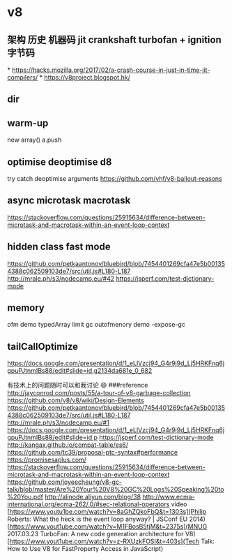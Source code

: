 # v8

## 架构 历史 机器码 jit crankshaft turbofan + ignition 字节码
 * https://hacks.mozilla.org/2017/02/a-crash-course-in-just-in-time-jit-compilers/
 * https://v8project.blogspot.hk/

## dir

## warm-up
  new array()
  a.push

## optimise deoptimise d8
  try catch
  deoptimise
  arguments
  https://github.com/vhf/v8-bailout-reasons

## async microtask macrotask
  https://stackoverflow.com/questions/25915634/difference-between-microtask-and-macrotask-within-an-event-loop-context



## hidden class fast mode
  https://github.com/petkaantonov/bluebird/blob/7454401269cfa47e5b001354388c062509103de7/src/util.js#L180-L187
  http://mrale.ph/s3/nodecamp.eu/#42
  https://jsperf.com/test-dictionary-mode

## memory
  ofm demo
  typedArray limit  gc outofmenory demo -expose-gc

## tailCallOptimize


https://docs.google.com/presentation/d/1_eLlVzcj94_G4r9j9d_Lj5HRKFnq6jgpuPJtnmIBs88/edit#slide=id.g2134da681e_0_682

有技术上的问题随时可以和我讨论 😄
###reference
http://jayconrod.com/posts/55/a-tour-of-v8-garbage-collection
https://github.com/v8/v8/wiki/Design-Elements
https://github.com/petkaantonov/bluebird/blob/7454401269cfa47e5b001354388c062509103de7/src/util.js#L180-L187
http://mrale.ph/s3/nodecamp.eu/#1
https://docs.google.com/presentation/d/1_eLlVzcj94_G4r9j9d_Lj5HRKFnq6jgpuPJtnmIBs88/edit#slide=id.p
https://jsperf.com/test-dictionary-mode
http://kangax.github.io/compat-table/es6/
https://github.com/tc39/proposal-ptc-syntax#performance
https://promisesaplus.com/
https://stackoverflow.com/questions/25915634/difference-between-microtask-and-macrotask-within-an-event-loop-context
https://github.com/joyeecheung/v8-gc-talk/blob/master/Are%20Your%20V8%20GC%20Logs%20Speaking%20to%20You.pdf
http://alinode.aliyun.com/blog/38
http://www.ecma-international.org/ecma-262/.0/#sec-relational-operators
  video
[https://www.youtu1be.com/watch?v=8aGhZQkoFbQ&t=1303s](Philip Roberts: What the heck is the event loop anyway? | JSConf EU 2014)
[https://www.yout1ube.com/watch?v=M1FBosB5tjM&t=2375s](MNUG 2017.03.23 TurboFan: A new code generation architecture for V8)
[https://www.yout1ube.com/watch?v=z-RXUzkFOSI&t=403s](Tech Talk: How to Use V8 for FastProperty Access in JavaScript)
